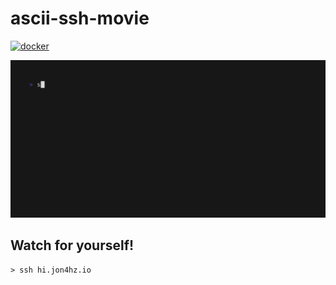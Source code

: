# ascii-ssh-movie
[![docker](https://github.com/jon4hz/ascii-ssh-movie/actions/workflows/docker.yml/badge.svg)](https://github.com/jon4hz/ascii-ssh-movie/actions/workflows/docker.yml)  

![demo](.github/assets/demo.gif)

## Watch for yourself!
```
> ssh hi.jon4hz.io
```
